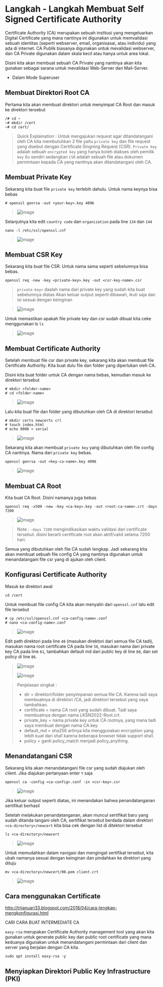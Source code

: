 # Langkah - Langkah Membuat Self Signed Certificate Authority
Certificate Authority (CA) merupakan sebuah institusi yang mengeluarkan Digital Certificate yang mana nantinya ini digunakan untuk memvalidasi sebuah identitas (seperti webserver, email, organisasai, atau individu) yang ada di internet. CA Publik biasanya digunakan untuk mevalidasi webserver, dan CA Private digunakan dalam skala kecil atau hanya untuk area lokal.

Disini kita akan membuat sebuah CA Private yang nantinya akan kita gunakan sebagai sarana untuk mevalidasi Web-Server dan Mail-Server.

- Dalam Mode Superuser
## Membuat Direktori Root CA
Pertama kita akan membuat direktori untuk menyimpat CA Root dan masuk ke direktori tersebut
```
/# cd ~
~# mkdir /cert
~# cd cert/
```
> Quick Explaination : Untuk mengajukan request agar ditandatangani oleh CA kita membutuhkan 2 file yaitu `private key` dan file request yang disebut dengan Certificate Singning Request (CSR). `Private key` adalah sebuah `encrypted key` yang hanya boleh diakses oleh pemilik `key` itu sendiri sedangkan `CSR` adalah sebuah file atau dokumen permintaan kepada CA yang nantinya akan ditandatangani oleh CA.
## Membuat Private Key
Sekarang kita buat file `private key` terlebih dahulu. Untuk nama keynya bisa bebas
```
# openssl genrsa -out <your-key>.key 4096
```
> ![image](https://github.com/diotriandika/learn-networking/assets/109568349/e54b20ef-620e-40cc-992b-655cb98f4285)

Selanjutnya kita edit `country code` dan `organization` pada line `134` dan `144`
```
nano -l /etc/ssl/openssl.cnf
```
> ![image](https://github.com/diotriandika/learn-networking/assets/109568349/acb68d71-b4e3-4d7c-b340-1c5401f446dc)
## Membuat CSR Key
Sekarang kita buat file CSR. Untuk nama sama seperti sebelumnya bisa bebas.
```
openssl req -new -key <private-key>.key -out <csr-key-name>.csr
```
> `private-key>` daalah nama dari private key yang sudah kita buat sebelumnya diatas
Akan keluar output seperti dibawah, ikuti saja dan isi sesuai dengan keinginan

> ![image](https://github.com/diotriandika/learn-networking/assets/109568349/491447b6-9ff9-4f4e-b060-f60e9ad06630)

Untuk memastikan apakah file private key dan csr sudah dibuat kita ceke menggunakan ls
``
ls
``
> ![image](https://github.com/diotriandika/learn-networking/assets/109568349/0b760683-82aa-4791-9761-035462dbe8b3)
## Membuat Certificate Authority
Setelah membuat file csr dan private key, sekarang kita akan membuat file Certificate Authority. Kita buat dulu file dan folder yang diperlukan oleh CA.

Disini kita buat folder untuk CA dengan nama bebas, kemudian masuk ke direktori tersebut
```
# mkdir <folder-name>
# cd <folder-name>
```
> ![image](https://github.com/diotriandika/learn-networking/assets/109568349/a6845b70-6c31-4897-b81b-52bc6272585e)

Lalu kita buat file dan folder yang dibutuhkan oleh CA di direktori tersebut
```
# mkdir certs newcerts crl
# touch index.html
# echo 0000 > serial
```
> ![image](https://github.com/diotriandika/learn-networking/assets/109568349/e22eddd4-2346-465d-92b2-da92e61b3237)

Sekarang kita akan membuat `private key` yang dibutuhkan oleh file config CA nantinya. Nama dari `private key` bebas.
```
openssl genrsa -out <key-ca-name>.key 4096
```
> ![image](https://github.com/diotriandika/learn-networking/assets/109568349/55e41c9c-63b5-426c-a8b9-b2f5d2f541d4)
## Membuat CA Root
Kita buat CA Root. Disini namanya juga bebas
```
openssl req -x509 -new -key <ca-key>.key -out <root-ca-name>.crt -days 7200
```
> ![image](https://github.com/diotriandika/learn-networking/assets/109568349/96002976-d283-4200-a64c-579d53e83274)

> Note : `-days 7200` mengindikasikan waktu validasi dari certificate tersebut. disini berarti certificate root akan aktif/valid selama 7200 hari.
 
Semua yang dibutuhkan oleh file CA sudah lengkap. Jadi sekarang kita akan membuat sebuah file config CA yang nantinya digunakan untuk menandatangani file csr yang di ajukan oleh client.
## Konfigurasi Certificate Authority
Masuk ke direktori awal
```
cd /cert
```
Untuk membuat file config CA kita akan menyalin dari `openssl.cnf` lalu edit file tersebut
```
# cp /etc/ssl/openssl.cnf <ca-config-name>.conf
# nano <ca-config-name>.conf
```
> ![image](https://github.com/diotriandika/learn-networking/assets/109568349/0c4cc25b-0fb8-4d02-a032-4eb2e9f6ea50)

Edit path direktori pada line `48` (masukan direktori dari semua file CA tadi), masukan nama root certificate CA pada line `56`, masukan nama dari private key CA pada line `61`, tambahkan default md dari public key di line `80`, dan set policy di line `86`. 
> ![image](https://github.com/diotriandika/learn-networking/assets/109568349/33cf01f3-1336-4522-9c26-691fecc7c1b9)
>
> ![image](https://github.com/diotriandika/learn-networking/assets/109568349/dcc7071f-1359-4890-8de6-3911df0d6d86)

> Penjelasan singkat :
> - dir = direktori/folder penyimpanan semua file CA. Karena tadi saya membuatnya di direktori /CA, jadi direktori tersebut yang saya tambahkan.
> - certificate = nama CA root yang sudah dibuat. Tadi saya membuatnya dengan nama LKSN2022-Root.crt.
> - private_key = nama private key untuk CA rootnya, yang mana tadi saya membuat dengan nama CA.key.
> - default_md = sha256 artinya kita menggunakan encryption yang lebih kuat dari sha1 karena beberapa browser tidak support sha1.
> - policy = ganti policy_match menjadi policy_anything.
## Menandatangani CSR
Sekarang kita akan menandatangani file csr yang sudah diajukan oleh client. Jika diajukan pertanyaan enter `Y` saja
```
openssl ca -config <ca-config>.conf -in <csr-key>.csr
```
> ![image](https://github.com/diotriandika/learn-networking/assets/109568349/04d2cb4e-54b2-4922-98ea-7cdbe61349bf)

Jika keluar output seperti diatas, ini menandakan bahwa penandatanganan sertifikat berhasil

Setelah melakukan penandatanganan, akan muncul sertifikat baru yang sudah ditanda tangani oleh CA, sertifikat tersebut berdada dalam direktori `<ca-directory>/newcert` kita bisa cek dengan list di ditektori tersebut
```
ls <ca-directory>/newcert
```
> ![image](https://github.com/diotriandika/learn-networking/assets/109568349/0525d8b1-f40f-4b69-869a-d0b53fddefff)

Untuk memudahkan dalam navigasi dan mengingat sertifikat tersebut, kita ubah namanya sesuai dengan keinginan dan pindahkan ke direktori yang dituju
```
mv <ca-directory>/newcert/00.pem client.crt
```
> ![image](https://github.com/diotriandika/learn-networking/assets/109568349/2434aba6-b02e-44ef-9282-70eb11ae31d6)

## Cara menggunakan Certificate
http://trijanuari33.blogspot.com/2018/04/cara-lengkap-mengkonfigurasi.html


CARI CARA BUAT INTERMEDIATE CA





`easy-rsa` merupakan Certificate Authority management tool yang akan kita gunakan untuk generate public key dan public root certificate yang mana keduanya digunakan untuk menandatangani permintaan dari client dan server yang berjalan dengan CA kita.
```
sudo apt install easy-rsa -y
```
## Menyiapkan Direktori Public Key Infrastructure (PKI)
